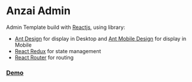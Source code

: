 # Anzai Admin

Admin Template build with [Reactjs](https://reactjs.org/), using library: 
* [Ant Design](https://ant.design/) for display in Desktop and [Ant Mobile Design](https://mobile.ant.design/) for display in Mobile
* [React Redux](https://react-redux.js.org/) for state management
* [React Router](https://reactrouter.com/docs/en/v6) for routing

### [Demo](https://anzai.asyki.xyz/)
